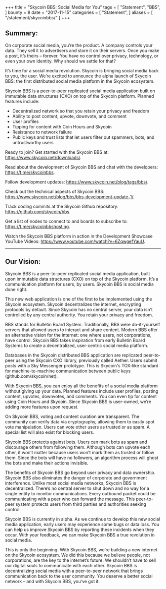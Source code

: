 +++
title = "Skycoin BBS: Social Media for You"
tags = [
    "Statement",
    "BBS",
]
bounty = 8
date = "2017-11-15"
categories = [
    "Statement",
]
aliases = [
	"/statement/skycoinbbs/"
]
+++

## Summary:

On corporate social media, you’re the product. A company controls your data. They sell it to advertisers and store it on their servers. Once you make a post, it’s theirs – forever. You have no control over privacy, technology, or even your own identity. Why should we settle for that?

It’s time for a social media revolution. Skycoin is bringing social media back to you, the user. We’re excited to announce the alpha launch of Skycoin BBS: the first distributed social media platform in the Skycoin ecosystem.

Skycoin BBS is a peer-to-peer replicated social media application built on immutable data structures (CXO) on top of the Skycoin platform. Planned features include:

-	Decentralized network so that you retain your privacy and freedom
-	Ability to post content, upvote, downvote, and comment
-	User profiles
-	Tipping for content with Coin Hours and Skycoin
-	Resistance to network failure
-	Public keys and trust lists that let users filter out spammers, bots, and untrustworthy users

Ready to join? Get started with the Skycoin BBS at: https://www.skycoin.net/downloads/.

Read about the development of Skycoin BBS and chat with the developers: https://t.me/skycoinbbs.

Follow development updates: https://www.skycoin.net/blog/tags/bbs/.

Check out the technical aspects of Skycoin BBS: https://www.skycoin.net/blog/bbs/bbs-development-update-1/.

Track coding commits at the Skycoin Github repository: https://github.com/skycoin/bbs.

Get a list of nodes to connect to and boards to subscribe to: https://t.me/skycoinbbshosting.

Watch the Skycoin BBS platform in action in the Development Showcase YouTube Videos: https://www.youtube.com/watch?v=6ZqwgefYauU.

---

## Our Vision:
Skycoin BBS is a peer-to-peer replicated social media application, built upon immutable data structures (CXO) on top of the Skycoin platform. It’s a communication platform for users, by users. Skycoin BBS is social media done right.

This new web application is one of the first to be implemented using the Skycoin ecosystem. Skycoin decentralizes the internet, encrypting protocols by default. Since Skycoin has no central server, your data isn’t controlled by any central authority. You retain your privacy and freedom.

BBS stands for Bulletin Board System. Traditionally, BBS were do-it-yourself servers that allowed users to interact and share content. Modern BBS offer an alternative vision for the internet: one where users, not corporations, have control. Skycoin BBS takes inspiration from early Bulletin Board Systems to create a decentralized, user-centric social media platform.

Databases in the Skycoin distributed BBS application are replicated peer-to-peer using the Skycoin CXO library, previously called Aether. Users submit posts with a Sky Messenger prototype. This is Skycoin's TOX-like standard for machine-to-machine communication between public keys (github.com/skycoin/net).

With Skycoin BBS, you can enjoy all the benefits of a social media platform without giving up your data. Planned features include user profiles, posting content, upvotes, downvotes, and comments. You can even tip for content using Coin Hours and Skycoin. Since Skycoin BBS is user-owned, we’re adding more features upon request.

On Skycoin BBS, voting and content curation are transparent. The community can verify data via cryptography, allowing them to easily spot vote manipulation. Users can vote other users as trusted or as spam. A special list will also exist for blocking users.

Skycoin BBS protects against bots. Users can mark bots as spam and discourage others from following them. Although bots can upvote each other, it won’t matter because users won’t mark them as trusted or follow them. Since the bots will have no followers, an algorithm process will ghost the bots and make their actions invisible.

The benefits of Skycoin BBS go beyond user privacy and data ownership. Skycoin BBS also eliminates the danger of corporate and government interference. Unlike most social media networks, Skycoin BBS is decentralized. There’s no central server to shut down and no way for a single entity to monitor communications. Every outbound packet could be communicating with a peer who can forward the message. This peer-to-peer system protects users from third parties and authorities seeking control.

Skycoin BBS is currently in alpha. As we continue to develop this new social media application, early users may experience some bugs or data loss. You can help us improve Skycoin BBS by reporting these incidents when they occur. With your feedback, we can make Skycoin BBS a true revolution in social media.

This is only the beginning. With Skycoin BBS, we’re building a new internet on the Skycoin ecosystem. We did this because we believe people, not corporations, are the key to the internet’s future. We shouldn’t have to sell our digital souls to communicate with each other. Skycoin BBS is decentralizing social media with a peer-to-peer network that brings communication back to the user community. You deserve a better social network – and with Skycoin BBS, you’ve got it.








